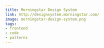 ```yaml
---
title: Morningstar Design System
link: http://designsystem.morningstar.com/
image: morningstar-design-system.png
tags:
- frontend
- code
- patterns
---
```

